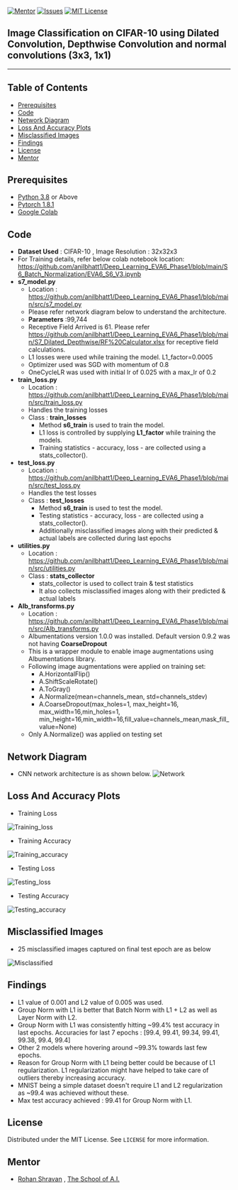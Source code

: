 <!-- PROJECT SHIELDS -->
<!--
*** I'm using markdown "reference style" links for readability.
*** Reference links are enclosed in brackets [ ] instead of parentheses ( ).
*** See the bottom of this document for the declaration of the reference variables
*** for contributors-url, forks-url, etc. This is an optional, concise syntax you may use.
*** https://www.markdownguide.org/basic-syntax/#reference-style-links
-->
[![Mentor][mentor-shield]][mentor-url]
[![Issues][issues-shield]][issues-url]
[![MIT License][license-shield]][license-url]

## Image Classification on CIFAR-10 using Dilated Convolution, Depthwise Convolution and normal convolutions (3x3, 1x1)
________

<!-- TABLE OF CONTENTS -->
## Table of Contents

* [Prerequisites](#prerequisites)
* [Code](#Code)
* [Network Diagram](#Network-Diagram)
* [Loss And Accuracy Plots](#Loss-And-Accuracy-Plots)
* [Misclassified Images](#Misclassified-Images)
* [Findings](#Findings)
* [License](#license)
* [Mentor](#mentor)

## Prerequisites

* [Python 3.8](https://www.python.org/downloads/) or Above
* [Pytorch 1.8.1](https://pytorch.org/)  
* [Google Colab](https://colab.research.google.com/)

<!-- Code -->
## Code
- **Dataset Used** : CIFAR-10 , Image Resolution : 32x32x3
- For Training details, refer below colab notebook location:
https://github.com/anilbhatt1/Deep_Learning_EVA6_Phase1/blob/main/S6_Batch_Normalization/EVA6_S6_V3.ipynb
- **s7_model.py**
	- Location : https://github.com/anilbhatt1/Deep_Learning_EVA6_Phase1/blob/main/src/s7_model.py
	- Please refer network diagram below to understand the architecture.
	- **Parameters** :99,744
	- Receptive Field Arrived is 61. Please refer https://github.com/anilbhatt1/Deep_Learning_EVA6_Phase1/blob/main/S7_Dilated_Depthwise/RF%20Calculator.xlsx for receptive field calculations.
	- L1 losses were used while training the model. L1_factor=0.0005
	- Optimizer used was SGD with momentum of 0.8
	- OneCycleLR was used with initial lr of 0.025 with a max_lr of 0.2
- **train_loss.py**
	- Location : https://github.com/anilbhatt1/Deep_Learning_EVA6_Phase1/blob/main/src/train_loss.py
	- Handles the training losses
	- Class : **train_losses**
		- Method **s6_train** is used to train the model.
		- L1 loss is controlled by supplying **L1_factor** while training the models.
		- Training statistics - accuracy, loss - are collected using a stats_collector(). 
- **test_loss.py**
	- Location : https://github.com/anilbhatt1/Deep_Learning_EVA6_Phase1/blob/main/src/test_loss.py
	- Handles the test losses
	- Class : **test_losses**
		- Method **s6_train** is used to test the model.
		- Testing statistics - accuracy, loss - are collected using a stats_collector(). 
		- Additionally misclassified images along with their predicted & actual labels are collected during last epochs
- **utilities.py**
	- Location : https://github.com/anilbhatt1/Deep_Learning_EVA6_Phase1/blob/main/src/utilities.py
	- Class : **stats_collector**
		- stats_collector is used to collect train & test statistics
		- It also collects misclassified images along with their predicted & actual labels
- **Alb_transforms.py**
  - Location : https://github.com/anilbhatt1/Deep_Learning_EVA6_Phase1/blob/main/src/Alb_transforms.py
  - Albumentations version 1.0.0 was installed. Default version 0.9.2 was not having **CoarseDropout**
  - This is a wrapper module to enable image augmentations using Albumentations library.
  - Following image augmentations were applied on training set:
      - A.HorizontalFlip()
      - A.ShiftScaleRotate()
      - A.ToGray()
      - A.Normalize(mean=channels_mean, std=channels_stdev)
      - A.CoarseDropout(max_holes=1, max_height=16, max_width=16,min_holes=1, min_height=16,min_width=16,fill_value=channels_mean,mask_fill_value=None)
  - Only A.Normalize() was applied on testing set

<!-- Network-Diagram -->
## Network Diagram
- CNN network architecture is as shown below.
![Network](TBD)

<!-- Loss-And-Accuracy-Plots -->
## Loss And Accuracy Plots
- Training Loss

![Training_loss](https://github.com/anilbhatt1/Deep_Learning_EVA6_Phase1/blob/main/S6_Batch_Normalization/Train_Losses.jpg)

- Training Accuracy

![Training_accuracy](https://github.com/anilbhatt1/Deep_Learning_EVA6_Phase1/blob/main/S6_Batch_Normalization/Train_Accuracy.jpg)

- Testing Loss

![Testing_loss](https://github.com/anilbhatt1/Deep_Learning_EVA6_Phase1/blob/main/S6_Batch_Normalization/Test_Losses.jpg)

- Testing Accuracy

![Testing_accuracy](https://github.com/anilbhatt1/Deep_Learning_EVA6_Phase1/blob/main/S6_Batch_Normalization/Test_Accuracy.jpg)

<!-- Misclassified-Images -->
## Misclassified Images
- 25 misclassified images captured on final test epoch are as below

![Misclassified](TBD)

<!-- Findings -->
## Findings
- L1 value of 0.001 and L2 value of 0.005 was used.
- Group Norm with L1 is better that Batch Norm with L1 + L2 as well as Layer Norm with L2.
- Group Norm with L1 was consistently hitting ~99.4% test accuracy in last epochs. Accuracies for last 7 epochs : [99.4, 99.41, 99.34, 99.41, 99.38, 99.4, 99.4]
- Other 2 models where hovering around ~99.3% towards last few epochs.
- Reason for Group Norm with L1 being better could be because of L1 regularization. L1 regularization might have helped to take care of outliers thereby increasing accuracy.
- MNIST being a simple dataset doesn't require L1 and L2 regularization as ~99.4 was achieved without these.
- Max test accuracy achieved : 99.41 for Group Norm with L1.

<!-- LICENSE -->
## License

Distributed under the MIT License. See `LICENSE` for more information.

<!-- MENTOR -->
## Mentor

* [Rohan Shravan](https://www.linkedin.com/in/rohanshravan/) , [The School of A.I.](https://theschoolof.ai/)

<!-- MARKDOWN LINKS & IMAGES -->
<!-- https://www.markdownguide.org/basic-syntax/#reference-style-links -->
[mentor-shield]: https://img.shields.io/badge/Mentor-mentor-yellowgreen
[mentor-url]: https://www.linkedin.com/in/rohanshravan/
[forks-shield]: https://img.shields.io/github/forks/othneildrew/Best-README-Template.svg?style=flat-square
[forks-url]: https://github.com/othneildrew/Best-README-Template/network/members
[stars-shield]: https://img.shields.io/github/stars/othneildrew/Best-README-Template.svg?style=flat-square
[stars-url]: https://github.com/othneildrew/Best-README-Template/stargazers
[issues-shield]: https://img.shields.io/github/issues/othneildrew/Best-README-Template.svg?style=flat-square
[issues-url]: https://github.com/othneildrew/Best-README-Template/issues
[license-shield]: https://img.shields.io/github/license/othneildrew/Best-README-Template.svg?style=flat-square
[license-url]: https://github.com/anilbhatt1/Deep_Learning_EVA4_Phase2/blob/master/LICENSE.txt
[linkedin-shield]: https://img.shields.io/badge/-LinkedIn-black.svg?style=flat-square&logo=linkedin&colorB=555




